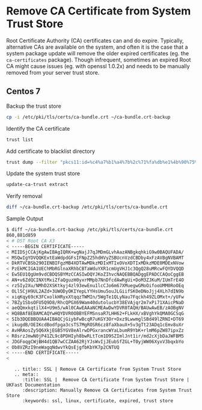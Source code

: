 # Remove CA Certificate from System Trust Store
Root Certificate Authority (CA) certificates can and do expire. Typically, alternative CAs are available on the system, and often it is the case that a system package update will remove the older expired certificates (eg. the `ca-certificates` package).
Though infrequent, sometimes an expired Root CA might cause issues (eg. with openssl 1.0.2x) and needs to be manually removed from your server trust store.
##  Centos 7
Backup the trust store
```bash
cp -i /etc/pki/tls/certs/ca-bundle.crt ~/ca-bundle.crt-backup 
```
Identify the CA certificate
```bash
trust list
```
Add certificate to blacklist directory
```bash
trust dump --filter "pkcs11:id=%c4%a7%b1%a4%7b%2c%71%fa%db%e1%4b%90%75%ff%c4%15%60%85%89%10" | openssl x509 | tee /etc/pki/ca-trust/source/blacklist/DST-Root-CA-X3.pem
```
Update the system trust store
```bash
update-ca-trust extract
```
Verify removal
```bash
diff ~/ca-bundle.crt-backup /etc/pki/tls/certs/ca-bundle.crt
```
Sample Output
```bash
$ diff ~/ca-bundle.crt-backup /etc/pki/tls/certs/ca-bundle.crt
860,881d859
< # DST Root CA X3
< -----BEGIN CERTIFICATE-----
< MIIDSjCCAjKgAwIBAgIQRK+wgNajJ7qJMDmGLvhAazANBgkqhkiG9w0BAQUFADA/
< MSQwIgYDVQQKExtEaWdpdGFsIFNpZ25hdHVyZSBUcnVzdCBDby4xFzAVBgNVBAMT
< DkRTVCBSb290IENBIFgzMB4XDTAwMDkzMDIxMTIxOVoXDTIxMDkzMDE0MDExNVow
< PzEkMCIGA1UEChMbRGlnaXRhbCBTaWduYXR1cmUgVHJ1c3QgQ28uMRcwFQYDVQQD
< Ew5EU1QgUm9vdCBDQSBYMzCCASIwDQYJKoZIhvcNAQEBBQADggEPADCCAQoCggEB
< AN+v6ZdQCINXtMxiZfaQguzH0yxrMMpb7NnDfcdAwRgUi+DoM3ZJKuM/IUmTrE4O
< rz5Iy2Xu/NMhD2XSKtkyj4zl93ewEnu1lcCJo6m67XMuegwGMoOifooUMM0RoOEq
< OLl5CjH9UL2AZd+3UWODyOKIYepLYYHsUmu5ouJLGiifSKOeDNoJjj4XLh7dIN9b
< xiqKqy69cK3FCxolkHRyxXtqqzTWMIn/5WgTe1QLyNau7Fqckh49ZLOMxt+/yUFw
< 7BZy1SbsOFU5Q9D8/RhcQPGX69Wam40dutolucbY38EVAjqr2m7xPi71XAicPNaD
< aeQQmxkqtilX4+U9m5/wAl0CAwEAAaNCMEAwDwYDVR0TAQH/BAUwAwEB/zAOBgNV
< HQ8BAf8EBAMCAQYwHQYDVR0OBBYEFMSnsaR7LHH62+FLkHX/xBVghYkQMA0GCSqG
< SIb3DQEBBQUAA4IBAQCjGiybFwBcqR7uKGY3Or+Dxz9LwwmglSBd49lZRNI+DT69
< ikugdB/OEIKcdBodfpga3csTS7MgROSR6cz8faXbauX+5v3gTt23ADq1cEmv8uXr
< AvHRAosZy5Q6XkjEGB5YGV8eAlrwDPGxrancWYaLbumR9YbK+rlmM6pZW87ipxZz
< R8srzJmwN0jP41ZL9c8PDHIyh8bwRLtTcm1D9SZImlJnt1ir/md2cXjbDaJWFBM5
< JDGFoqgCWjBH4d1QB7wCCZAA62RjYJsWvIjJEubSfZGL+T0yjWW06XyxV3bqxbYo
< Ob8VZRzI9neWagqNdwvYkQsEjgfbKbYK7p2CNTUQ
< -----END CERTIFICATE-----
<
``` 
```eval_rst 
   .. title:: SSL | Remove CA Certificate from System Trust Store
   .. meta:: 
      :title: SSL |  Remove CA Certificate from System Trust Store | UKFast Documentation 
      :description: Manually Remove CA Certificates from System Trust Store
      :keywords: ssl, linux, certificate, expired, trust store
``` 
